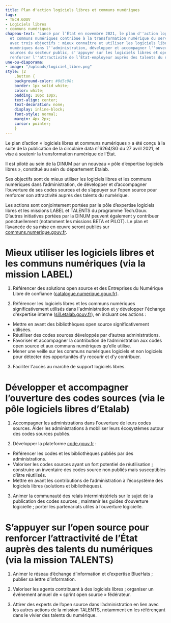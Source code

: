 ```yaml
---
title: Plan d'action logiciels libres et communs numériques
tags:
- TECH.GOUV
- Logiciels libres
- communs numériques
chapeau-text: 'Lancé par l’État en novembre 2021, le plan d''action logiciels libres
  et communs numériques contribue à la transformation numérique du service public
  avec trois objectifs : mieux connaître et utiliser les logiciels libres et les communs
  numériques dans l''administration, développer et accompagner l''ouverture des codes
  sources du secteur public, s''appuyer sur les logiciels libres et open source pour
  renforcer l''attractivité de l’État-employeur auprès des talents du numérique.'
une-ou-diaporama:
- image: "/uploads/logiciel_libre.png"
style: |2
    .button {
    background-color: #0d5c98;
    border: 1px solid white;
    color: white;
    padding: 10px 10px;
    text-align: center;
    text-decoration: none;
    display: inline-block;
    font-style: normal;
    margin: 4px 2px;
    cursor: pointer;
    }
---
```


Le plan d’action « logiciels libres et communs numériques » a été conçu à la suite de la publication de la circulaire data n°6264/SG du 27 avril 2021, et vise à soutenir la transformation numérique de l’État.

Il est piloté au sein de la DINUM par un nouveau « pôle d’expertise logiciels libres », constitué au sein du département Etalab.

Ses objectifs sont de mieux utiliser les logiciels libres et les communs numériques dans l’administration, de développer et d’accompagner l’ouverture de ses codes sources et de s’appuyer sur l’open source pour renforcer son attractivité auprès des talents du numérique.

Les actions sont conjointement portées par le pôle d’expertise logiciels libres et les missions LABEL et TALENTS du programme Tech.Gouv. D’autres initiatives portées par la DINUM peuvent également y contribuer ponctuellement (notamment les missions BETA et PILOT).  Le plan et l’avancée de sa mise en œuvre seront publiés sur [communs.numerique.gouv.fr](https://communs.numerique.gouv.fr).

# Mieux utiliser les logiciels libres et les communs numériques (via la mission LABEL)

1. Référencer des solutions open source et des Entreprises du Numérique Libre de confiance ([catalogue.numerique.gouv.fr](https://catalogue.numerique.gouv.fr)).

2. Référencer les logiciels libres et les communs numériques significativement utilisés dans l'administration et y développer l'échange d'expertise interne ([sill.etalab.gouv.fr](https://sill.etalab.gouv.fr)), en incluant ces actions :

  - Mettre en avant des bibliothèques open source significativement utilisées.
  - Réutiliser des codes sources développés par d’autres administrations.
  - Favoriser et accompagner la contribution de l’administration aux codes open source et aux communs numériques qu’elle utilise.
  - Mener une veille sur les communs numériques logiciels et non logiciels pour détecter des opportunités d’y recourir et d’y contribuer.

3. Faciliter l'accès au marché de support logiciels libres.

# Développer et accompagner l’ouverture des codes sources (via le pôle logiciels libres d’Etalab)

1. Accompagner les administrations dans l'ouverture de leurs codes sources. Aider les
administrations à mobiliser leurs écosystèmes autour des codes sources publiés.

2. Développer la plateforme [code.gouv.fr](https://code.gouv.fr) :

  - Référencer les codes et les bibliothèques publiés par des administrations.
  - Valoriser les codes sources ayant un fort potentiel de réutilisation ; construire un inventaire des codes source non publiés mais susceptibles d’être réutilisés.
  - Mettre en avant les contributions de l’administration à l’écosystème des logiciels libres (solutions et bibliothèques).

3. Animer la communauté des relais interministériels sur le sujet de la publication des codes sources ; maintenir les guides d’ouverture logicielle ; porter les partenariats utiles à l’ouverture logicielle.

# S’appuyer sur l’open source pour renforcer l’attractivité de l’État auprès des talents du numériques (via la mission TALENTS)

1. Animer le réseau d’échange d’information et d’expertise BlueHats ; publier sa lettre d’information.

2. Valoriser les agents contribuant à des logiciels libres ; organiser un événement annuel de « sprint open source » fédérateur.

3. Attirer des experts de l’open source dans l’administration en lien avec les autres actions de la mission TALENTS, notamment en les référençant dans le vivier des talents du numérique.
